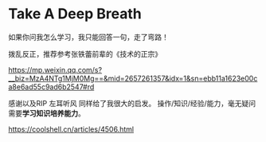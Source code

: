# Take A Deep Breath

如果你问我怎么学习，我只能回答一句，走了弯路！

拨乱反正，推荐参考张铁蕾前辈的《技术的正宗》

https://mp.weixin.qq.com/s?__biz=MzA4NTg1MjM0Mg==&mid=2657261357&idx=1&sn=ebb11a1623e00ca8e6ad55c9ad6b2547#rd

感谢以及RIP 左耳听风 同样给了我很大的启发。
操作/知识/经验/能力，毫无疑问需要**学习知识培养能力**。

https://coolshell.cn/articles/4506.html